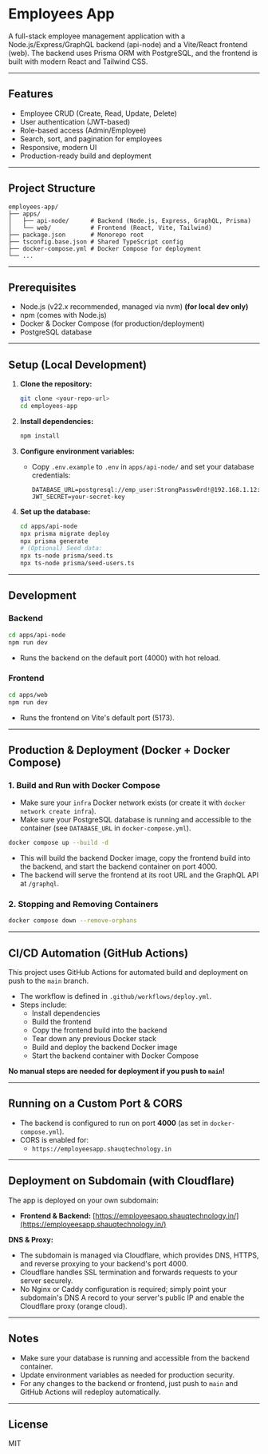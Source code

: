 # Employees App

A full-stack employee management application with a Node.js/Express/GraphQL backend (api-node) and a Vite/React frontend (web). The backend uses Prisma ORM with PostgreSQL, and the frontend is built with modern React and Tailwind CSS.

---

## Features
- Employee CRUD (Create, Read, Update, Delete)
- User authentication (JWT-based)
- Role-based access (Admin/Employee)
- Search, sort, and pagination for employees
- Responsive, modern UI
- Production-ready build and deployment

---

## Project Structure

```
employees-app/
├── apps/
│   ├── api-node/      # Backend (Node.js, Express, GraphQL, Prisma)
│   └── web/           # Frontend (React, Vite, Tailwind)
├── package.json       # Monorepo root
├── tsconfig.base.json # Shared TypeScript config
├── docker-compose.yml # Docker Compose for deployment
└── ...
```

---

## Prerequisites
- Node.js (v22.x recommended, managed via nvm) **(for local dev only)**
- npm (comes with Node.js)
- Docker & Docker Compose (for production/deployment)
- PostgreSQL database

---

## Setup (Local Development)

1. **Clone the repository:**
   ```bash
   git clone <your-repo-url>
   cd employees-app
   ```

2. **Install dependencies:**
   ```bash
   npm install
   ```

3. **Configure environment variables:**
   - Copy `.env.example` to `.env` in `apps/api-node/` and set your database credentials:
     ```env
     DATABASE_URL=postgresql://emp_user:StrongPassw0rd!@192.168.1.12:5432/employees
     JWT_SECRET=your-secret-key
     ```

4. **Set up the database:**
   ```bash
   cd apps/api-node
   npx prisma migrate deploy
   npx prisma generate
   # (Optional) Seed data:
   npx ts-node prisma/seed.ts
   npx ts-node prisma/seed-users.ts
   ```

---

## Development

### Backend
```bash
cd apps/api-node
npm run dev
```
- Runs the backend on the default port (4000) with hot reload.

### Frontend
```bash
cd apps/web
npm run dev
```
- Runs the frontend on Vite's default port (5173).

---

## Production & Deployment (Docker + Docker Compose)

### 1. Build and Run with Docker Compose

- Make sure your `infra` Docker network exists (or create it with `docker network create infra`).
- Make sure your PostgreSQL database is running and accessible to the container (see `DATABASE_URL` in `docker-compose.yml`).

```bash
docker compose up --build -d
```
- This will build the backend Docker image, copy the frontend build into the backend, and start the backend container on port 4000.
- The backend will serve the frontend at its root URL and the GraphQL API at `/graphql`.

### 2. Stopping and Removing Containers
```bash
docker compose down --remove-orphans
```

---

## CI/CD Automation (GitHub Actions)

This project uses GitHub Actions for automated build and deployment on push to the `main` branch.

- The workflow is defined in `.github/workflows/deploy.yml`.
- Steps include:
  - Install dependencies
  - Build the frontend
  - Copy the frontend build into the backend
  - Tear down any previous Docker stack
  - Build and deploy the backend Docker image
  - Start the backend container with Docker Compose

**No manual steps are needed for deployment if you push to `main`!**

---

## Running on a Custom Port & CORS
- The backend is configured to run on port **4000** (as set in `docker-compose.yml`).
- CORS is enabled for:
  - `https://employeesapp.shauqtechnology.in`

---

## Deployment on Subdomain (with Cloudflare)

The app is deployed on your own subdomain:
- **Frontend & Backend:** [https://employeesapp.shauqtechnology.in/](https://employeesapp.shauqtechnology.in/)

**DNS & Proxy:**
- The subdomain is managed via Cloudflare, which provides DNS, HTTPS, and reverse proxying to your backend's port 4000.
- Cloudflare handles SSL termination and forwards requests to your server securely.
- No Nginx or Caddy configuration is required; simply point your subdomain's DNS A record to your server's public IP and enable the Cloudflare proxy (orange cloud).

---

## Notes
- Make sure your database is running and accessible from the backend container.
- Update environment variables as needed for production security.
- For any changes to the backend or frontend, just push to `main` and GitHub Actions will redeploy automatically.

---

## License
MIT 
